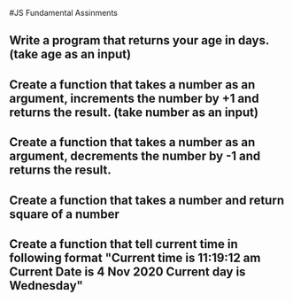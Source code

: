 #JS Fundamental Assinments
## Write a program that returns your age in days. (take age as an input)
## Create a function that takes a number as an argument, increments the number by +1 and returns the result. (take number as an input)
## Create a function that takes a number as an argument, decrements the number by -1 and returns the result.
## Create a function that takes a number and return square of a number
## Create a function that tell current time in following format "Current time is 11:19:12 am  Current Date is 4 Nov 2020  Current day is Wednesday"

